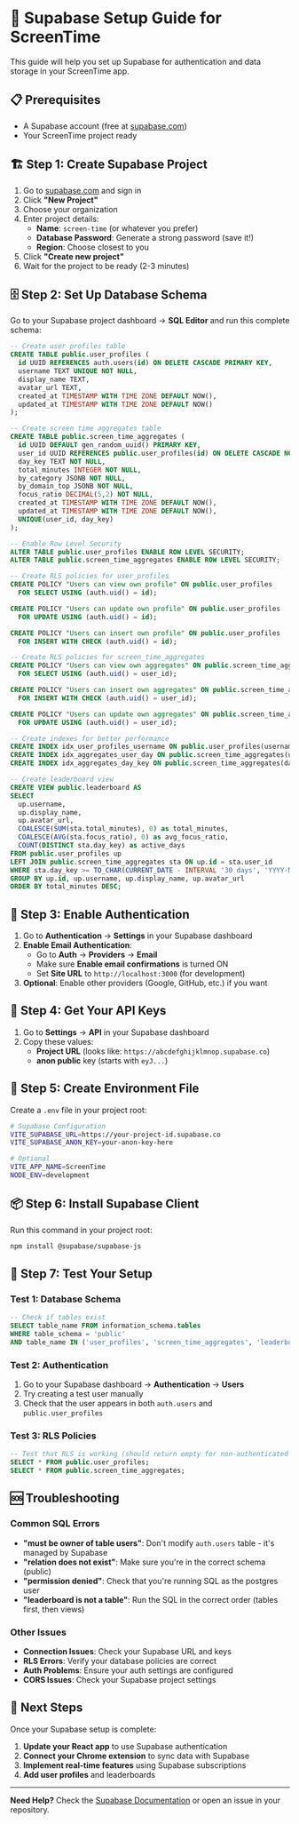 # 🚀 Supabase Setup Guide for ScreenTime

This guide will help you set up Supabase for authentication and data storage in your ScreenTime app.

## 📋 Prerequisites

- A Supabase account (free at [supabase.com](https://supabase.com))
- Your ScreenTime project ready

## 🏗️ Step 1: Create Supabase Project

1. Go to [supabase.com](https://supabase.com) and sign in
2. Click **"New Project"**
3. Choose your organization
4. Enter project details:
   - **Name**: `screen-time` (or whatever you prefer)
   - **Database Password**: Generate a strong password (save it!)
   - **Region**: Choose closest to you
5. Click **"Create new project"**
6. Wait for the project to be ready (2-3 minutes)

## 🗄️ Step 2: Set Up Database Schema

Go to your Supabase project dashboard → **SQL Editor** and run this complete schema:

```sql
-- Create user profiles table
CREATE TABLE public.user_profiles (
  id UUID REFERENCES auth.users(id) ON DELETE CASCADE PRIMARY KEY,
  username TEXT UNIQUE NOT NULL,
  display_name TEXT,
  avatar_url TEXT,
  created_at TIMESTAMP WITH TIME ZONE DEFAULT NOW(),
  updated_at TIMESTAMP WITH TIME ZONE DEFAULT NOW()
);

-- Create screen time aggregates table
CREATE TABLE public.screen_time_aggregates (
  id UUID DEFAULT gen_random_uuid() PRIMARY KEY,
  user_id UUID REFERENCES public.user_profiles(id) ON DELETE CASCADE NOT NULL,
  day_key TEXT NOT NULL,
  total_minutes INTEGER NOT NULL,
  by_category JSONB NOT NULL,
  by_domain_top JSONB NOT NULL,
  focus_ratio DECIMAL(5,2) NOT NULL,
  created_at TIMESTAMP WITH TIME ZONE DEFAULT NOW(),
  updated_at TIMESTAMP WITH TIME ZONE DEFAULT NOW(),
  UNIQUE(user_id, day_key)
);

-- Enable Row Level Security
ALTER TABLE public.user_profiles ENABLE ROW LEVEL SECURITY;
ALTER TABLE public.screen_time_aggregates ENABLE ROW LEVEL SECURITY;

-- Create RLS policies for user_profiles
CREATE POLICY "Users can view own profile" ON public.user_profiles
  FOR SELECT USING (auth.uid() = id);

CREATE POLICY "Users can update own profile" ON public.user_profiles
  FOR UPDATE USING (auth.uid() = id);

CREATE POLICY "Users can insert own profile" ON public.user_profiles
  FOR INSERT WITH CHECK (auth.uid() = id);

-- Create RLS policies for screen_time_aggregates
CREATE POLICY "Users can view own aggregates" ON public.screen_time_aggregates
  FOR SELECT USING (auth.uid() = user_id);

CREATE POLICY "Users can insert own aggregates" ON public.screen_time_aggregates
  FOR INSERT WITH CHECK (auth.uid() = user_id);

CREATE POLICY "Users can update own aggregates" ON public.screen_time_aggregates
  FOR UPDATE USING (auth.uid() = user_id);

-- Create indexes for better performance
CREATE INDEX idx_user_profiles_username ON public.user_profiles(username);
CREATE INDEX idx_aggregates_user_day ON public.screen_time_aggregates(user_id, day_key);
CREATE INDEX idx_aggregates_day_key ON public.screen_time_aggregates(day_key);

-- Create leaderboard view
CREATE VIEW public.leaderboard AS
SELECT 
  up.username,
  up.display_name,
  up.avatar_url,
  COALESCE(SUM(sta.total_minutes), 0) as total_minutes,
  COALESCE(AVG(sta.focus_ratio), 0) as avg_focus_ratio,
  COUNT(DISTINCT sta.day_key) as active_days
FROM public.user_profiles up
LEFT JOIN public.screen_time_aggregates sta ON up.id = sta.user_id
WHERE sta.day_key >= TO_CHAR(CURRENT_DATE - INTERVAL '30 days', 'YYYY-MM-DD') OR sta.day_key IS NULL
GROUP BY up.id, up.username, up.display_name, up.avatar_url
ORDER BY total_minutes DESC;
```

## 🔑 Step 3: Enable Authentication

1. Go to **Authentication** → **Settings** in your Supabase dashboard
2. **Enable Email Authentication**:
   - Go to **Auth** → **Providers** → **Email**
   - Make sure **Enable email confirmations** is turned ON
   - Set **Site URL** to `http://localhost:3000` (for development)
3. **Optional**: Enable other providers (Google, GitHub, etc.) if you want

## 🔑 Step 4: Get Your API Keys

1. Go to **Settings** → **API** in your Supabase dashboard
2. Copy these values:
   - **Project URL** (looks like: `https://abcdefghijklmnop.supabase.co`)
   - **anon public** key (starts with `eyJ...`)

## 📝 Step 5: Create Environment File

Create a `.env` file in your project root:

```bash
# Supabase Configuration
VITE_SUPABASE_URL=https://your-project-id.supabase.co
VITE_SUPABASE_ANON_KEY=your-anon-key-here

# Optional
VITE_APP_NAME=ScreenTime
NODE_ENV=development
```

## 📦 Step 6: Install Supabase Client

Run this command in your project root:

```bash
npm install @supabase/supabase-js
```

## 🧪 Step 7: Test Your Setup

### Test 1: Database Schema
```sql
-- Check if tables exist
SELECT table_name FROM information_schema.tables 
WHERE table_schema = 'public' 
AND table_name IN ('user_profiles', 'screen_time_aggregates', 'leaderboard');
```

### Test 2: Authentication
1. Go to your Supabase dashboard → **Authentication** → **Users**
2. Try creating a test user manually
3. Check that the user appears in both `auth.users` and `public.user_profiles`

### Test 3: RLS Policies
```sql
-- Test that RLS is working (should return empty for non-authenticated users)
SELECT * FROM public.user_profiles;
SELECT * FROM public.screen_time_aggregates;
```

## 🆘 Troubleshooting

### Common SQL Errors

- **"must be owner of table users"**: Don't modify `auth.users` table - it's managed by Supabase
- **"relation does not exist"**: Make sure you're in the correct schema (public)
- **"permission denied"**: Check that you're running SQL as the postgres user
- **"leaderboard is not a table"**: Run the SQL in the correct order (tables first, then views)

### Other Issues

- **Connection Issues**: Check your Supabase URL and keys
- **RLS Errors**: Verify your database policies are correct
- **Auth Problems**: Ensure your auth settings are configured
- **CORS Issues**: Check your Supabase project settings

## 🎯 Next Steps

Once your Supabase setup is complete:

1. **Update your React app** to use Supabase authentication
2. **Connect your Chrome extension** to sync data with Supabase
3. **Implement real-time features** using Supabase subscriptions
4. **Add user profiles** and leaderboards

---

**Need Help?** Check the [Supabase Documentation](https://supabase.com/docs) or open an issue in your repository.
